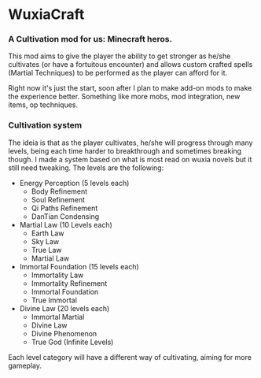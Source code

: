# WuxiaCraft

### A Cultivation mod for us: Minecraft heros.

This mod aims to give the player the ability to get stronger as he/she cultivates (or have a fortuitous encounter) and allows custom crafted spells (Martial Techniques) to be performed as the player can afford for it.

Right now it's just the start, soon after I plan to make add-on mods to make the experience better. Something like more mobs, mod integration, new items, op techniques.

### Cultivation system

The ideia is that as the player cultivates, he/she will progress through many levels, being each time harder to breakthrough and sometimes breaking though. I made a system based on what is most read on wuxia novels but it still need tweaking. The levels are the following:

* Energy Perception (5 levels each)
	* Body Refinement
	* Soul Refinement
	* Qi Paths Refinement
	* DanTian Condensing
* Martial Law (10 Levels each)
	* Earth Law
	* Sky Law
	* True Law
	* Martial Law
* Immortal Foundation (15 levels each)
	* Immortality Law
	* Immortality Refinement
	* Immortal Foundation
	* True Immortal
* Divine Law (20 levels each)
	* Immortal Martial
	* Divine Law
	* Divine Phenomenon
	* True God (Infinite Levels)

Each level category will have a different way of cultivating, aiming for more gameplay.
